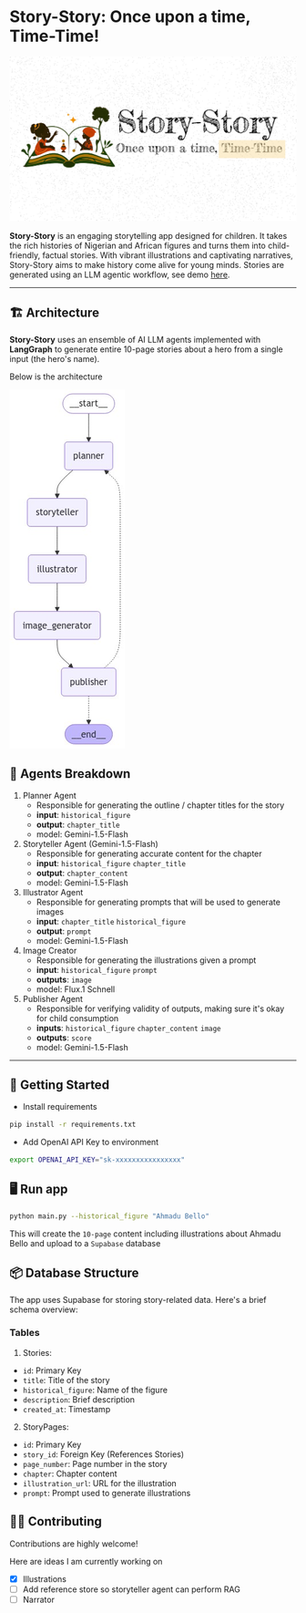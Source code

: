 # Story-Story: Once upon a time, Time-Time!

![](thumbnail.png)

**Story-Story** is an engaging storytelling app designed for children. It takes the rich histories of Nigerian and African figures and turns them into child-friendly, factual stories. With vibrant illustrations and captivating narratives, Story-Story aims to make history come alive for young minds. Stories are generated using an LLM agentic workflow, see demo [here](https://naija-heroes.vercel.app).

---

## 🏗️ Architecture

**Story-Story** uses an ensemble of AI LLM agents implemented with **LangGraph** to generate entire 10-page stories about a hero from a single input (the hero's name).

Below is the architecture

![](arch.png)

## 🤖 Agents Breakdown

1. Planner Agent
   - Responsible for generating the outline / chapter titles for the story
   - **input**: `historical_figure`
   - **output**: `chapter_title`
   - model: Gemini-1.5-Flash
2. Storyteller Agent (Gemini-1.5-Flash)
   - Responsible for generating accurate content for the chapter
   - **input**: `historical_figure` `chapter_title`
   - **output**: `chapter_content`
   - model: Gemini-1.5-Flash
3. Illustrator Agent
   - Responsible for generating prompts that will be used to generate images
   - **input**: `chapter_title` `historical_figure`
   - **output**: `prompt`
   - model: Gemini-1.5-Flash
4. Image Creator
   - Responsible for generating the illustrations given a prompt
   - **input**: `historical_figure` `prompt`
   - **outputs**: `image`
   - model: Flux.1 Schnell
5. Publisher Agent
   - Responsible for verifying validity of outputs, making sure it's okay for child consumption
   - **inputs**: `historical_figure` `chapter_content` `image`
   - **outputs**: `score`
   - model: Gemini-1.5-Flash

---

## 🚀 Getting Started
- Install requirements
```bash
pip install -r requirements.txt
```

- Add OpenAI API Key to environment
```bash
export OPENAI_API_KEY="sk-xxxxxxxxxxxxxxxx"  
```

## 🖥️ Run app
```bash
python main.py --historical_figure "Ahmadu Bello"
```
This will create the `10-page` content including illustrations about Ahmadu Bello and upload to a `Supabase` database

## 📦 Database Structure

The app uses Supabase for storing story-related data. Here's a brief schema overview:

### Tables
1. Stories:

- `id`: Primary Key
- `title`: Title of the story
- `historical_figure`: Name of the figure
- `description`: Brief description
- `created_at`: Timestamp

2. StoryPages:

- `id`: Primary Key
- `story_id`: Foreign Key (References Stories)
- `page_number`: Page number in the story
- `chapter`: Chapter content
- `illustration_url`: URL for the illustration
- `prompt`: Prompt used to generate illustrations

## 🤝🏾 Contributing
Contributions are highly welcome! 

Here are ideas I am currently working on
- [x] Illustrations
- [ ] Add reference store so storyteller agent can perform RAG
- [ ] Narrator
